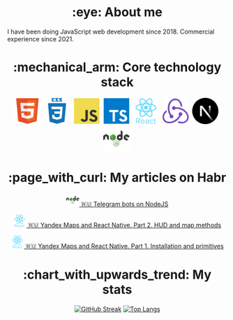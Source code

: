 <div align='center'>
  <h1>:eye: About me</h1>
</div>

<div>
  I have been doing JavaScript web development since 2018. Commercial experience since 2021.
</div>


<div align='center'>
  <h1>:mechanical_arm: Core technology stack</h1>
</div>

<div align='center'>
  <img src="https://github.com/devicons/devicon/blob/master/icons/html5/html5-original.svg" title="HTML5" alt="HTML" width="60" height="60"/>&nbsp;
  <img src="https://github.com/devicons/devicon/blob/master/icons/css3/css3-plain-wordmark.svg"  title="CSS3" alt="CSS" width="60" height="60"/>&nbsp;
  <img src="https://github.com/devicons/devicon/blob/master/icons/javascript/javascript-original.svg" title="JavaScript" alt="JavaScript" width="60" height="60"/>&nbsp;
  <img src="https://github.com/devicons/devicon/blob/master/icons/typescript/typescript-plain.svg" title="TypeScript" alt="TypeScript" width="60" height="60"/>&nbsp;
  <img src="https://github.com/devicons/devicon/blob/master/icons/react/react-original-wordmark.svg" title="React" alt="React" width="60" height="60"/>&nbsp;
  <img src="https://github.com/devicons/devicon/blob/master/icons/redux/redux-original.svg" title="Redux" alt="Redux " width="60" height="60"/>&nbsp;
  <img src="https://github.com/devicons/devicon/blob/master/icons/nextjs/nextjs-original.svg" title="NextJS" alt="NextJS" width="60" height="60"/>&nbsp;
  <img src="https://github.com/devicons/devicon/blob/master/icons/nodejs/nodejs-original-wordmark.svg" title="NodeJS" alt="NodeJS" width="60" height="60"/>&nbsp;
</div>

<div align='center'>
  <h1>:page_with_curl: My articles on Habr</h1>
</div>

<div align='center'>

  <a href='https://habr.com/ru/articles/740796/'><img src="https://github.com/devicons/devicon/blob/master/icons/nodejs/nodejs-original-wordmark.svg" title="NodeJS" alt="NodeJS" width="30" height="30"/> 🇷🇺 Telegram bots on NodeJS </a>

  <a href='https://habr.com/ru/articles/713374/'><img src="https://github.com/devicons/devicon/blob/master/icons/react/react-original-wordmark.svg" title="React" alt="React" width="30" height="30"/> 🇷🇺 Yandex Maps and React Native. Part 2. HUD and map methods </a>

  <a href='https://habr.com/ru/articles/713322/'><img src="https://github.com/devicons/devicon/blob/master/icons/react/react-original-wordmark.svg" title="React" alt="React" width="30" height="30"/> 🇷🇺 Yandex Maps and React Native. Part 1. Installation and primitives </a>

</div>


<div align='center'>
  
  <h1>:chart_with_upwards_trend: My stats</h1>
  
</div>

<div align='center'>
  
  [![GitHub Streak](https://streak-stats.demolab.com?user=zloishavrin&theme=github-dark-blue&hide_border=true&border_radius=5&date_format=%5BY%20%5DM%20j&card_width=500)](https://git.io/streak-stats)
  [![Top Langs](https://github-readme-stats.vercel.app/api/top-langs/?username=zloishavrin&layout=compact&bg_color=0d1117&title_color=ffffff&text_color=ffffff&hide_border=true)](https://github.com/anuraghazra/github-readme-stats)

</div>

